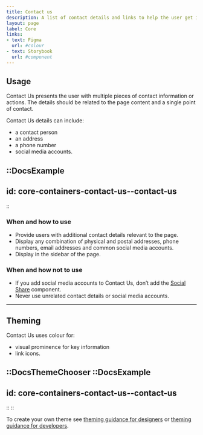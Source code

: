 ```yaml
---
title: Contact us
description: A list of contact details and links to help the user get in touch with you.
layout: page
label: Core
links:
- text: Figma
  url: #colour
- text: Storybook
  url: #component
---
```


## Usage
Contact Us presents the user with multiple pieces of contact information or actions. The details should be related to the page content and a single point of contact.

Contact Us details can include:
- a contact person
- an address
- a phone number
- social media accounts.

::DocsExample
---
id: core-containers-contact-us--contact-us
---
::

### When and how to use
- Provide users with additional contact details relevant to the page.
- Display any combination of physical and postal addresses, phone numbers, email addresses and common social media accounts.
- Display in the sidebar of the page.

### When and how not to use
- If you add social media accounts to Contact Us, don’t add the [Social Share](link) component.
- Never use unrelated contact details or social media accounts.

---

## Theming
Contact Us uses colour for:
- visual prominence for key information
- link icons.

::DocsThemeChooser
  ::DocsExample
  ---
  id: core-containers-contact-us--contact-us
  ---
  ::
::

To create your own theme see [theming guidance for designers]() or [theming guidance for developers]().

